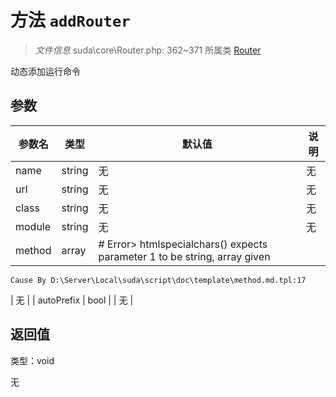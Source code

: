 # 方法 `addRouter`

> *文件信息* suda\core\Router.php: 362~371
> 所属类 [Router](../Router.md)


动态添加运行命令


## 参数


| 参数名 | 类型 | 默认值 | 说明 |
|--------|-----|-------|-------|
| name |  string | 无 | 无 |
| url |  string | 无 | 无 |
| class |  string | 无 | 无 |
| module |  string | 无 | 无 |
| method |  array | # Error> htmlspecialchars() expects parameter 1 to be string, array given
	Cause By D:\Server\Local\suda\script\doc\template\method.md.tpl:17
 | 无 |
| autoPrefix |  bool |  | 无 |



## 返回值

类型：void

无

